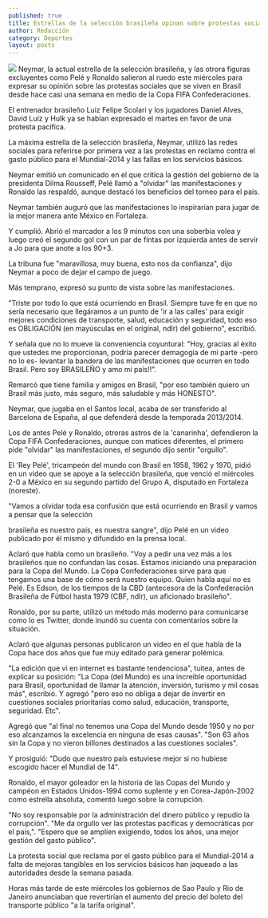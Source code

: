 ```yaml
---
published: true
title: Estrellas de la selección brasileña opinan sobre protestas sociales
author: Redacción
category: Deportes
layout: posts
---
```


![](http://i.imgur.com/GziOAOtm.jpg)
Neymar, la actual estrella de la selección brasileña, y las otrora figuras excluyentes como Pelé y Ronaldo salieron al ruedo este miércoles para expresar su opinión sobre las protestas sociales que se viven en Brasil desde hace casi una semana en medio de la Copa FIFA Confederaciones.

El entrenador brasileño Luiz Felipe Scolari y los jugadores Daniel Alves, David Luiz y Hulk ya se habían expresado el martes en favor de una protesta pacífica.

La máxima estrella de la selección brasileña, Neymar, utilizó las redes sociales para referirse por primera vez a las protestas en reclamo contra el gasto público para el Mundial-2014 y las fallas en los servicios básicos.

Neymar emitió un comunicado en el que critica la gestión del gobierno de la presidenta Dilma Rousseff, Pelé llamó a "olvidar" las manifestaciones y Ronaldo las respaldó, aunque destacó los beneficios del torneo para el país.

Neymar también auguró que las manifestaciones lo inspirarían para jugar de la mejor manera ante México en Fortaleza.

Y cumplió. Abrió el marcador a los 9 minutos con una soberbia volea y luego creó el segundo gol con un par de fintas por izquierda antes de servir a Jo para que anote a los 90+3.

La tribuna fue "maravillosa, muy buena, esto nos da confianza", dijo Neymar a poco de dejar el campo de juego.

Más temprano, expresó su punto de vista sobre las manifestaciones.

"Triste por todo lo que está ocurriendo en Brasil. Siempre tuve fe en que no sería necesario que llegáramos a un punto de 'ir a las calles' para exigir mejores condiciones de transporte, salud, educación y seguridad, todo eso es OBLIGACIÓN (en mayúsculas en el original, ndlr) del gobierno", escribió.

Y señala que no lo mueve la conveniencia coyuntural: "Hoy, gracias al éxito que ustedes me proporcionan, podría parecer demagogia de mi parte -pero no lo es- levantar la bandera de las manifestaciones que ocurren en todo Brasil. Pero soy BRASILEÑO y amo mi país!!".

Remarcó que tiene familia y amigos en Brasil, "por eso también quiero un Brasil más justo, más seguro, más saludable y más HONESTO".

Neymar, que jugaba en el Santos local, acaba de ser transferido al Barcelona de España, al que defenderá desde la temporada 2013/2014.

Los de antes Pelé y Ronaldo, otroras astros de la 'canarinha', defendieron la Copa FIFA Confederaciones, aunque con matices diferentes, el primero pide "olvidar" las manifestaciones, el segundo dijo sentir "orgullo".

El 'Rey Pelé', tricampeón del mundo con Brasil en 1958, 1962 y 1970, pidió en un video que se apoye a la selección brasileña, que venció el miércoles 2-0 a México en su segundo partido del Grupo A, disputado en Fortaleza (noreste).

"Vamos a olvidar toda esa confusión que está ocurriendo en Brasil y vamos a pensar que la selección

brasileña es nuestro país, es nuestra sangre", dijo Pelé en un video publicado por él mismo y difundido en la prensa local.

Aclaró que habla como un brasileño. "Voy a pedir una vez más a los brasileños que no confundan las cosas. Estamos iniciando una preparación para la Copa del Mundo. La Copa Confederaciones sirve para que tengamos una base de cómo será nuestro equipo. Quien habla aquí no es Pelé. Es Edson, de los tiempos de la CBD (antecesora de la Confederación Brasileña de Fútbol hasta 1979 (CBF, ndlr), un aficionado brasileño".

Ronaldo, por su parte, utilizó un método más moderno para comunicarse como lo es Twitter, donde inundó su cuenta con comentarios sobre la situación.

Aclaró que algunas personas publicaron un video en el que habla de la Copa hace dos años que fue muy editado para generar polémica.

"La edición que vi en internet es bastante tendenciosa", tuitea, antes de explicar su posición: "La Copa (del Mundo) es una increíble oportunidad para Brasil, oportunidad de llamar la atención, inversión, turismo y mil cosas más", escribió. Y agregó "pero eso no obliga a dejar de invertir en cuestiones sociales prioritarias como salud, educación, transporte, seguridad. Etc".

Agregó que "al final no tenemos una Copa del Mundo desde 1950 y no por eso alcanzamos la excelencia en ninguna de esas causas". "Son 63 años sin la Copa y no vieron billones destinados a las cuestiones sociales".

Y prosiguió: "Dudo que nuestro país estuviese mejor si no hubiese escogido hacer el Mundial de 14".

Ronaldo, el mayor goleador en la historia de las Copas del Mundo y campéon en Estados Unidos-1994 como suplente y en Corea-Japón-2002 como estrella absoluta, comentó luego sobre la corrupción.

"No soy responsable por la administración del dinero público y repudio la corrupción". "Me da orgullo ver las protestas pacíficas y democráticas por el país,". "Espero que se amplíen exigiendo, todos los años, una mejor gestión del gasto público".

La protesta social que reclama por el gasto público para el Mundial-2014 a falta de mejoras tangibles en los servicios básicos han jaqueado a las autoridades desde la semana pasada.

Horas más tarde de este miércoles los gobiernos de Sao Paulo y Rio de Janeiro anunciaban que revertirían el aumento del precio del boleto del transporte público "a la tarifa original".
